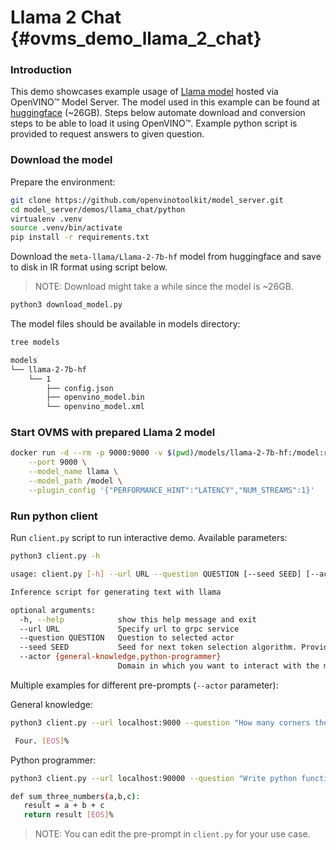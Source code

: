 # Llama 2 Chat  {#ovms_demo_llama_2_chat}

### Introduction
This demo showcases example usage of [Llama model](https://ai.meta.com/llama/) hosted via OpenVINO™ Model Server. The model used in this example can be found at [huggingface](https://huggingface.co/meta-llama/Llama-2-7b-hf) (~26GB). Steps below automate download and conversion steps to be able to load it using OpenVINO™. Example python script is provided to request answers to given question.

### Download the model

Prepare the environment:
```bash
git clone https://github.com/openvinotoolkit/model_server.git
cd model_server/demos/llama_chat/python
virtualenv .venv
source .venv/bin/activate
pip install -r requirements.txt
```

Download the `meta-llama/Llama-2-7b-hf` model from huggingface and save to disk in IR format using script below.  
> NOTE: Download might take a while since the model is ~26GB.
```bash
python3 download_model.py
```
The model files should be available in models directory:
```bash
tree models

models
└── llama-2-7b-hf
    └── 1
        ├── config.json
        ├── openvino_model.bin
        └── openvino_model.xml
```

### Start OVMS with prepared Llama 2 model

```bash
docker run -d --rm -p 9000:9000 -v $(pwd)/models/llama-2-7b-hf:/model:ro openvino/model_server \
    --port 9000 \
    --model_name llama \
    --model_path /model \
    --plugin_config '{"PERFORMANCE_HINT":"LATENCY","NUM_STREAMS":1}'
```

### Run python client

Run `client.py` script to run interactive demo. Available parameters:

```bash
python3 client.py -h

usage: client.py [-h] --url URL --question QUESTION [--seed SEED] [--actor {general-knowledge,python-programmer}]

Inference script for generating text with llama

optional arguments:
  -h, --help            show this help message and exit
  --url URL             Specify url to grpc service
  --question QUESTION   Question to selected actor
  --seed SEED           Seed for next token selection algorithm. Providing different numbers will produce slightly different results.
  --actor {general-knowledge,python-programmer}
                        Domain in which you want to interact with the model. Selects predefined pre-prompt.
```

Multiple examples for different pre-prompts (`--actor` parameter):  

General knowledge:
```bash
python3 client.py --url localhost:9000 --question "How many corners there are in square?" --seed 14140 --actor general-knowledge

 Four. [EOS]%
```

Python programmer:
```bash
python3 client.py --url localhost:90000 --question "Write python function to sum 3 numbers." --seed 1332 --actor python-programmer

def sum_three_numbers(a,b,c):
   result = a + b + c
   return result [EOS]%
```

>NOTE: You can edit the pre-prompt in `client.py` for your use case.
